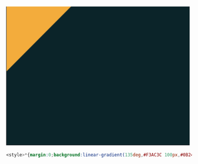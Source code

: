 ![#030](img/013.png)

```css
<style>*{margin:0;background:linear-gradient(135deg,#F3AC3C 100px,#0B2429 0)
```

